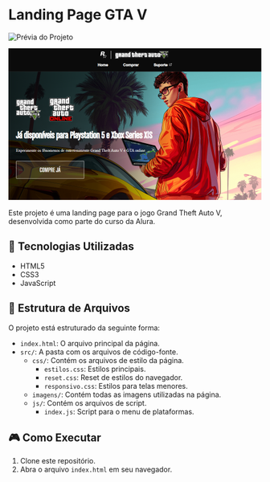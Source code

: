 
# Landing Page GTA V

![Prévia do Projeto](src/imagens/preview.png)

[![Assista ao vídeo](src/imagens/video-thumb.png)](src/videos/demo.mp4)

Este projeto é uma landing page para o jogo Grand Theft Auto V, desenvolvida como parte do curso da Alura.

## 🚀 Tecnologias Utilizadas

* HTML5
* CSS3
* JavaScript

## 📂 Estrutura de Arquivos

O projeto está estruturado da seguinte forma:

* `index.html`: O arquivo principal da página.
* `src/`: A pasta com os arquivos de código-fonte.
  * `css/`: Contém os arquivos de estilo da página.
    * `estilos.css`: Estilos principais.
    * `reset.css`: Reset de estilos do navegador.
    * `responsivo.css`: Estilos para telas menores.
  * `imagens/`: Contém todas as imagens utilizadas na página.
  * `js/`: Contém os arquivos de script.
    * `index.js`: Script para o menu de plataformas.

## 🎮 Como Executar

1. Clone este repositório.
2. Abra o arquivo `index.html` em seu navegador.
